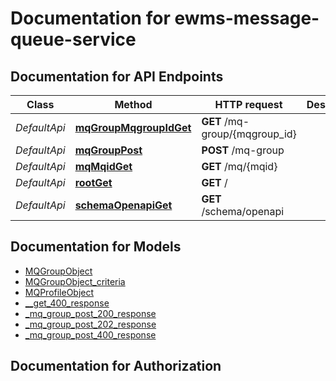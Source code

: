# Documentation for ewms-message-queue-service

<a name="documentation-for-api-endpoints"></a>
## Documentation for API Endpoints


| Class | Method | HTTP request | Description |
|------------ | ------------- | ------------- | -------------|
| *DefaultApi* | [**mqGroupMqgroupIdGet**](Apis/DefaultApi.md#mqgroupmqgroupidget) | **GET** /mq-group/{mqgroup_id} |  |
*DefaultApi* | [**mqGroupPost**](Apis/DefaultApi.md#mqgrouppost) | **POST** /mq-group |  |
*DefaultApi* | [**mqMqidGet**](Apis/DefaultApi.md#mqmqidget) | **GET** /mq/{mqid} |  |
*DefaultApi* | [**rootGet**](Apis/DefaultApi.md#rootget) | **GET** / |  |
*DefaultApi* | [**schemaOpenapiGet**](Apis/DefaultApi.md#schemaopenapiget) | **GET** /schema/openapi |  |


<a name="documentation-for-models"></a>
## Documentation for Models

 - [MQGroupObject](./Models/MQGroupObject.md)
 - [MQGroupObject_criteria](./Models/MQGroupObject_criteria.md)
 - [MQProfileObject](./Models/MQProfileObject.md)
 - [__get_400_response](./Models/__get_400_response.md)
 - [_mq_group_post_200_response](./Models/_mq_group_post_200_response.md)
 - [_mq_group_post_202_response](./Models/_mq_group_post_202_response.md)
 - [_mq_group_post_400_response](./Models/_mq_group_post_400_response.md)


<a name="documentation-for-authorization"></a>
## Documentation for Authorization

